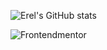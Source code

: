 ![Erel's GitHub stats](https://github-readme-stats.vercel.app/api?username=ereljapco&count_private=true&show_icons=true&theme=rose_pine)

![Frontendmentor](https://github-readme-stats.vercel.app/api/pin/?username=rose-pine&repo=frontendmentor&theme=rose_pine)
